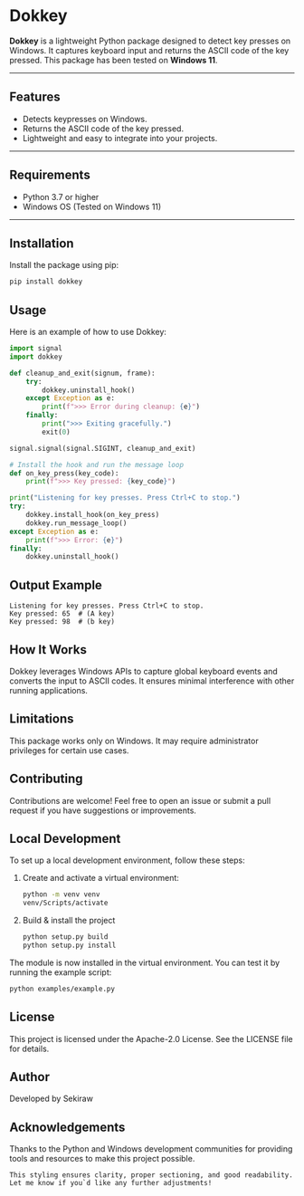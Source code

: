 # Dokkey

**Dokkey** is a lightweight Python package designed to detect key presses on Windows. It captures keyboard input and returns the ASCII code of the key pressed. This package has been tested on **Windows 11**.

---

## Features

- Detects keypresses on Windows.
- Returns the ASCII code of the key pressed.
- Lightweight and easy to integrate into your projects.

---

## Requirements

- Python 3.7 or higher
- Windows OS (Tested on Windows 11)

---

## Installation

Install the package using pip:

```bash
pip install dokkey
```

## Usage
Here is an example of how to use Dokkey:

```python
import signal
import dokkey

def cleanup_and_exit(signum, frame):
    try:
        dokkey.uninstall_hook()
    except Exception as e:
        print(f">>> Error during cleanup: {e}")
    finally:
        print(">>> Exiting gracefully.")
        exit(0)

signal.signal(signal.SIGINT, cleanup_and_exit)

# Install the hook and run the message loop
def on_key_press(key_code):
    print(f">>> Key pressed: {key_code}")

print("Listening for key presses. Press Ctrl+C to stop.")
try:
    dokkey.install_hook(on_key_press)
    dokkey.run_message_loop()
except Exception as e:
    print(f">>> Error: {e}")
finally:
    dokkey.uninstall_hook()
```
## Output Example
```plaintext
Listening for key presses. Press Ctrl+C to stop.
Key pressed: 65  # (A key)
Key pressed: 98  # (b key)
```

## How It Works
Dokkey leverages Windows APIs to capture global keyboard events and converts the input to ASCII codes. It ensures minimal interference with other running applications.

## Limitations
This package works only on Windows.
It may require administrator privileges for certain use cases.

## Contributing
Contributions are welcome! Feel free to open an issue or submit a pull request if you have suggestions or improvements.

## Local Development
To set up a local development environment, follow these steps:

1. Create and activate a virtual environment:
    ```bash
    python -m venv venv
    venv/Scripts/activate
    ```
2. Build & install the project
    ```bash
    python setup.py build
    python setup.py install
    ```
The module is now installed in the virtual environment. You can test it by running the example script:

```bash
python examples/example.py
```


## License
This project is licensed under the Apache-2.0 License. See the LICENSE file for details.

## Author
Developed by Sekiraw

## Acknowledgements
Thanks to the Python and Windows development communities for providing tools and resources to make this project possible.

```vbnet
This styling ensures clarity, proper sectioning, and good readability. Let me know if you`d like any further adjustments!
```
